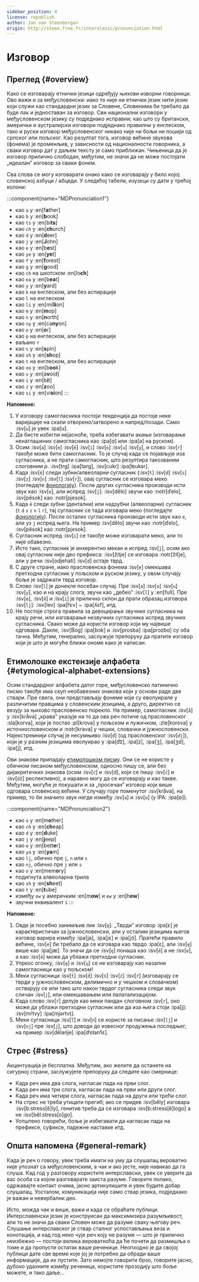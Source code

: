 ```yaml
---
sidebar_position: 4
license: republish
author: Jan van Steenbergen
origin: http://steen.free.fr/interslavic/pronunciation.html
---
```


# Изговор

## Преглед \{#overview}

Како се изговарају етнички језици одређују њихови изворни говорници. Ово важи и за међусловенски: иако то није ни етнички језик нити језик који служи као стандардни језик за Словене, Словенима би требало да буде лак и једноставан за изговор. Сви национални изговори у међусловенском језику су подједнако исправни; као што су британски, амерички и аустралијски изговори подједнако правилни у енглеском, тако и руски изговор међусловенског никако није ни бољи ни лошији од српског или пољског. Као резултат тога, изговор већине звукова (фонема) је променљив, у зависности од националности говорника, а сваки изговор дат у даљем тексту је само приближан. Чињеница да је изговор прилично слободан, међутим, не значи да не може постојати „идеалан” изговор за сваки фонем.

Сва слова се могу изговарати онако како се изговарају у било којој словенској азбуци / абцеди. У следећој табели, изузеци су дати у трећој колони:

:::component{name="MDPronunciation1"}
- као `a` у :en[f**a**ther]
- као `b` у :en[**b**ook]
- као `ts` у :en[bi**ts**]
- као `ch` у :en[**ch**urch]
- као `d` у :en[**d**eer]
- као `j` у :en[**J**ohn]
- као `e` у :en[b**e**st]
- као `ye` у :en[**ye**t]
- као `f` у :en[**f**orest]
- као `g` у :en[**g**ood]
- као `ch` на шкотском :en[lo**ch**]
- као `ea` у :en[b**ea**t]
- као `y` у :en[**y**ard]
- као `k` на енглеском, али без аспирације
- као `l` на енглеском
- као `li` у :en[mil**li**on]
- као `m` у :en[**m**op]
- као `n` у :en[**n**orth]
- као `ny` у :en[ca**ny**on]
- као `o` у :en[**o**r]
- као `p` на енглеском, али без аспирације
- ваљано `r`
- као `s` у :en[**s**pin]
- као `sh` у :en[**sh**op]
- као `t` на енглеском, али без аспирације
- као `oo` у :en[b**oo**k]
- као `v` у :en[a**v**oid]
- као `i` у :en[b**i**t]
- као `z` у :en[**z**oo]
- као `si` у :en[vi**si**on]
:::

**Напомене:**

1. У изговору самогласника постоји тенденција да постоје неке варијације на скали отворено/затворено и напред/позади. Само :isv[`u`] је увек :ipa[u].
2. Да бисте избегли нејасноће, треба избегавати акање (изговарање ненаглашених самогласника као :ipa[ɑ] или :ipa[ə] на руском).
3. Осим :isv[`a`] :isv[`e`] :isv[`ě`] :isv[`i`] :isv[`o`] :isv[`u`] :isv[`y`], и слово :isv[`r`] такође може бити самогласник. То је случај када се појављује иза сугласника, а не прати самогласник, што резултира такозваним _слоговним р_. :isv[trg] :ipa[tərg], :isv[cukr] :ipa[ʦukər].
4. Када :isv[`ě`] следи зубни/алвеоларни сугласник (:isv[`t`] :isv[`d`] :isv[`s`] :isv[`z`] :isv[`n`] :isv[`l`] :isv[`r`]), овај сугласник се изговара меко (погледајте [фонологију][1]). После других сугласника производи исти звук као :isv[`e`], али испред :isv[`j`]: :isv[dělo] звучи као :notr[ďelo], :isv[pěsok]  као :notr[pjesok].
5. Када `ě` следи зубни (дентални) или надзубни (алвеоларни) сугласник (`t` `d` `s` `z` `n` `l` `r`), тај сугласник се тада изговара меко (погледајте [фонологију][1]). После осталих сугласника производи исти звук као `e`, али уз `j` испред њега. На пример :isv[dělo] звучи као :notr[ďelo], :isv[pěsok]  као :notr[pjesok].
6. Сугласник испред :isv[`i`] се такође може изговарати меко, али то није обавезно.
7. Исто тако, сугласник је инхерентно мекан и испред :isv[`j`], осим ако овај сугласник није део префикса: :isv[žitje] се изговара :notr[žiťje], али у речи :isv[odjehati] :isv[`d`] остаје тврд.
8. С друге стране, иако прасловенска фонема :isv[`e`] омекшава претходни сугласник у пољском и руском језику, у овом случају боље је задржати тврд изговор.
9. Слово :isv[`l`] је донекле посебан случај. Пре :isv[`a`] :isv[`o`] :isv[`u`] :isv[`y`],  као и на крају слога, звучи као „дебео” :isv[`l`] у :en[full]. Пре :isv[`e`], :isv[`ě`]  и :isv[`i`] је прилично склон да прати образац изговора :isv[`lj`]: :isv[lev] :ipa[lʲɛv]  \~ :ipa[ʎɛf], итд.
10. Не постоје строга правила за девоцирање звучних сугласника на крају речи, или изговарање незвучних сугласника испред звучних сугласника. Свако може да користи изговор који му највише одговара. Дакле, :isv[Bog] :ipa[bɔk]  и :isv[prosba] :ipa[prɔzbɑ]  су оба тачна. Међутим, генерално, заслужује препоруку да пратите изговор који је што је могуће ближи ономе како је написан.

## Етимолошке екстензије алфабета \{#etymological-alphabet-extensions}

Осим стандардног алфабета датог горе, међусловенско латинично писмо такође има скуп необавезних знакова који у основи раде две ствари. Пре свега, они представљају фонеме које су еволуирале у различитим правцима у словенским језицима, а друго, директно се везују за њихово прасловенско порекло. На пример, самогласник :isv[`å`] у :isv[kråva] „крава” указује на то да ова реч потиче од прасловенског :sla[korva], који је постао :pl[krova] у пољском и лужичком, :zle[korova] у источнословенском и :notr[krava] у чешки, словачки и јужнословенски. Најекстремнији случај је несумњиво :isv[`đ`] (од прасловенског :isv[`dj`]), који је у разним језицима еволуирао у :ipa[d͡z], :ipa[z], :ipa[ʒ], :ipa[ʒd], :ipa[j],  итд.

Ови знакови припадају [етимолошком писму][2]. Они се не користе у обичном писаном међусловенском, односно пишу се, али без дијакритичких знакова (осим :isv[`ć`] и :isv[`đ`], који се пишу :isv[`č`] и :isv[`dž`] респективно), а наравно могу да се изговарају и као такве. Међутим, могуће је покушати и за „просечан” изговор који више одговара словенској већини. У случају горе поменутог :isv[kråva], на пример, то би значило звук негде између :isv[`a`] и :isv[`o`] (у IPA: :ipa[ɒ]).

:::component{name="MDPronunciation2"}
- као `o` у :en[m**o**ther]
- као `ch` у :en[**ch**eap]
- као `d` у :en[**d**uke]
- као `j` у :en[**j**eep]
- као `e` у :en[bett**e**r]
- као `ya` у :en[**ya**m]
- као `lj`, обично пре `j`, `n`  или `s`
- као `nj`, обично пре `j` или `s`
- као `o` у :en[mem**o**ry]
- подигнута алвеоларна трила
- као `sh` у :en[**sh**eet]
- као `t` у :en[**t**ube]
- између `ow` у америчким :en[m**ow**] и `ew` у :en[h**ew**]
- звучни еквивалент `ś`
:::

**Напомене:**

1. Овде је посебно занимљив лик :isv[`ę`]. „Тврди” изговор :ipa[ɛ] је карактеристичан за јужнословенски, али у осталим језицима његов изговор варира између :ipa[ja], :ipa[jɛ]  и :ipa[jɔ̃]. Пратећи правило већине, :isv[`e`] би требало да се изговара као тврдо :ipa[ɛ], али :isv[`ę`] више као :ipa[jæ]. То значи да се :isv[`ę`] понаша као :isv[`ě`] а не :isv[`e`], а као :isv[`ě`] може да ублажи претходни сугласник.
2. Упркос огонку, :isv[`ę`] и :isv[`ų`] се не изговарају као назални самогласници као у пољском!
3. Меки сугласници :isv[`t́`] :isv[`d́`] :isv[`ś`] :isv[`ź`] :isv[`ŕ`]  (изговарају се тврди у јужнословенском, делимично и у чешком и словачком) остварују се или тако што након тврдог сугласника следи звук сличан :isv[`j`], или омекшавањем или палатализацијом.
4. Када слово :isv[`ŕ`] делује као меки пандан слоговном :isv[`r`], оно може да ублажи претходни сугласник или да иза њега стоји :ipa[j]: :isv[mŕtvy] :ipa[mjǝrtvɪ].
5. Меки сугласници :isv[`ľ`] и :isv[`ń`] се користе за писање :isv[`lj`] и :isv[`nj`] пре :isv[`j`], што доводи до извесног продужења последњег, на пример :isv[dělańje] :ipa[dʲɛɫanʲĭɛ].

## Стрес \{#stress}

Акцентуација је бесплатна. Међутим, ако желите да останете на сигурној страни, заслужујете препоруку да следите као смернице:

- Када реч има два слога, нагласак пада на први слог.
- Када реч има три слога, нагласак пада на први или други слог.
- Када реч има четири слога, нагласак пада на други или трећи слог.
- На стрес не треба утицати прегиб; ако се придев :isv[běly] изговара :isv[b:stress[ě]ly], генитив треба да се изговара :isv[b:stress[ě]logo] а не :isv[běl:stress[o]go].
- Уопштено говорећи, боље је избегавати да нагласак пада на префиксе, суфиксе, падежне наставке итд.

## Општа напомена \{#general-remark}

Када је реч о говору, увек треба имати на уму да слушалац вероватно није упознат са међусловенским, а чак и ако јесте, није навикао да га слуша. Кад год у разговору користите интерславски, увек се уверите да вас особа са којом разговарате заиста разуме. Говорите полако, одржавајте контакт очима, јасно артикулишите и увек будите добар слушалац. Уосталом, комуникација није само ствар језика, подједнако је важан и невербални део.

Исто, можда чак и више, важи и када се обраћате публици. Интерславенски језик је конструисан да максимизира разумљивост, али то не значи да сваки Словен може да разуме сваку његову реч. Слушање интерславског је ствар сталног успостављања веза и конотација, и кад год неко чује реч коју не разуме — што је прилично неизбежно — постоји велика вероватноћа да ће почети да размишља о томе и да пропусти остатак ваше реченице. Неопходно је да својој публици дате све време које јој је потребно да обради ваше информације, да их пустите. Зато немојте говорити брзо, говорите јасно, дубоко удахните између реченица, користите прозодију што боље можете, и тако даље...

[1]: ./phonology.md#hard-and-soft-consonants

[2]: orthography.md#etymological-alphabet
